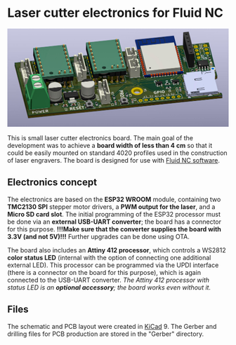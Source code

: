 # Laser cutter electronics for Fluid NC
![3D model of the board](Laser_Electronics.jpg)

This is small laser cutter electronics board. The main goal of the development was to achieve a **board width of less than 4 cm** so that it could be easily mounted on standard 4020 profiles used in the construction of laser engravers. 
The board is designed for use with [Fluid NC software](http://wiki.fluidnc.com/en/home). 
## Electronics concept
The electronics are based on the **ESP32 WROOM** module, containing two **TMC2130 SPI** stepper motor drivers, a **PWM output for the laser**, and a **Micro SD card slot**. 
The initial programming of the ESP32 processor must be done via an **external USB-UART converter**; the board has a connector for this purpose. 
**!!!Make sure that the converter supplies the board with 3.3V (and not 5V)!!!** 
Further upgrades can be done using OTA. 

The board also includes an **Attiny 412 processor**, which controls a WS2812 **color status LED** (internal with the option of connecting one additional external LED). This processor can be programmed via the UPDI interface (there is a connector on the board for this purpose), which is again connected to the USB-UART converter. 
*The Attiny 412 processor with status LED is an **optional accessory**; the board works even without it.* 
## Files
The schematic and PCB layout were created in [KiCad](kicad.org) 9. The Gerber and drilling files for PCB production are stored in the "Gerber" directory. 



